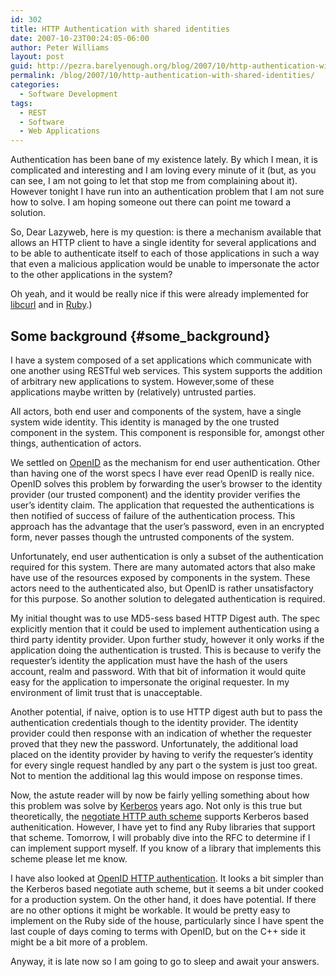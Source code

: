 ```yaml
---
id: 302
title: HTTP Authentication with shared identities
date: 2007-10-23T00:24:05-06:00
author: Peter Williams
layout: post
guid: http://pezra.barelyenough.org/blog/2007/10/http-authentication-with-shared-identities/
permalink: /blog/2007/10/http-authentication-with-shared-identities/
categories:
  - Software Development
tags:
  - REST
  - Software
  - Web Applications
---
```

Authentication has been bane of my existence lately. By which I mean, it is complicated and interesting and I am loving every minute of it (but, as you can see, I am not going to let that stop me from complaining about it). However tonight I have run into an authentication problem that I am not sure how to solve. I am hoping someone out there can point me toward a solution.

So, Dear Lazyweb, here is my question: is there a mechanism available that allows an HTTP client to have a single identity for several applications and to be able to authenticate itself to each of those applications in such a way that even a malicious application would be unable to impersonate the actor to the other applications in the system?

Oh yeah, and it would be really nice if this were already implemented for [libcurl](http://curl.haxx.se/) and in [Ruby](http://www.ruby-lang.org).)

## Some background {#some_background}

I have a system composed of a set applications which communicate with one another using RESTful web services. This system supports the addition of arbitrary new applications to system. However,some of these applications maybe written by (relatively) untrusted parties.

All actors, both end user and components of the system, have a single system wide identity. This identity is managed by the one trusted component in the system. This component is responsible for, amongst other things, authentication of actors.

We settled on [OpenID](http://openid.net) as the mechanism for end user authentication. Other than having one of the worst specs I have ever read OpenID is really nice. OpenID solves this problem by forwarding the user&#8217;s browser to the identity provider (our trusted component) and the identity provider verifies the user&#8217;s identity claim. The application that requested the authentications is then notified of success of failure of the authentication process. This approach has the advantage that the user&#8217;s password, even in an encrypted form, never passes though the untrusted components of the system.

Unfortunately, end user authentication is only a subset of the authentication required for this system. There are many automated actors that also make have use of the resources exposed by components in the system. These actors need to the authenticated also, but OpenID is rather unsatisfactory for this purpose. So another solution to delegated authentication is required.

My initial thought was to use MD5-sess based HTTP Digest auth. The spec explicitly mention that it could be used to implement authentication using a third party identity provider. Upon further study, however it only works if the application doing the authentication is trusted. This is because to verify the requester&#8217;s identity the application must have the hash of the users account, realm and password. With that bit of information it would quite easy for the application to impersonate the original requester. In my environment of limit trust that is unacceptable.

Another potential, if naive, option is to use HTTP digest auth but to pass the authentication credentials though to the identity provider. The identity provider could then response with an indication of whether the requester proved that they new the password. Unfortunately, the additional load placed on the identity provider by having to verify the requester&#8217;s identity for every single request handled by any part o the system is just too great. Not to mention the additional lag this would impose on response times.

Now, the astute reader will by now be fairly yelling something about how this problem was solve by [Kerberos](http://web.mit.edu/Kerberos/) years ago. Not only is this true but theoretically, the [negotiate HTTP auth scheme](http://rfc.net/rfc4559.html) supports Kerberos based authenitication. However, I have yet to find any Ruby libraries that support that scheme. Tomorrow, I will probably dive into the RFC to determine if I can implement support myself. If you know of a library that implements this scheme please let me know.

I have also looked at [OpenID HTTP authentication](http://wiki.openid.net/OpenID_HTTP_Authentication). It looks a bit simpler than the Kerberos based negotiate auth scheme, but it seems a bit under cooked for a production system. On the other hand, it does have potential. If there are no other options it might be workable. It would be pretty easy to implement on the Ruby side of the house, particularly since I have spent the last couple of days coming to terms with OpenID, but on the C++ side it might be a bit more of a problem.

Anyway, it is late now so I am going to go to sleep and await your answers.